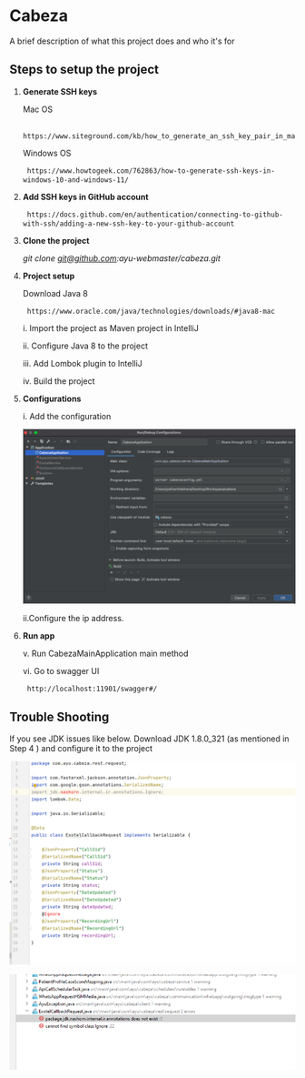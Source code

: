 # Cabeza

A brief description of what this project does and who it's for

## Steps to setup the project

1. **Generate SSH keys**

    Mac OS

        https://www.siteground.com/kb/how_to_generate_an_ssh_key_pair_in_mac_os/

    Windows OS

        https://www.howtogeek.com/762863/how-to-generate-ssh-keys-in-windows-10-and-windows-11/


2. **Add SSH keys in GitHub account**

        https://docs.github.com/en/authentication/connecting-to-github-with-ssh/adding-a-new-ssh-key-to-your-github-account

3. **Clone the project**

    *git clone git@github.com:ayu-webmaster/cabeza.git*
    
4. **Project setup**

    Download Java 8
    
        https://www.oracle.com/java/technologies/downloads/#java8-mac

    i.  Import the project as Maven project in IntelliJ

    ii. Configure Java 8 to the project

    iii. Add Lombok plugin to IntelliJ

    iv. Build the project

5. **Configurations**    
    
    i. Add the configuration
    
    ![](streams/runconfig.png)
    
    ii.Configure the ip address.

6. **Run app**    

    v. Run CabezaMainApplication main method

    vi. Go to swagger UI

        http://localhost:11901/swagger#/


 ## Trouble Shooting       

If you see JDK issues like below. Download JDK 1.8.0_321 (as mentioned in Step 4 ) and configure it to the project

![](streams/error.PNG)

![](streams/error2.PNG)

    
